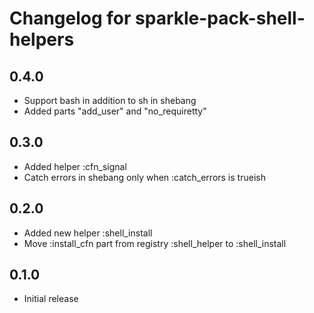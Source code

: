 Changelog for sparkle-pack-shell-helpers
========================================

0.4.0
-----
- Support bash in addition to sh in shebang
- Added parts "add_user" and "no_requiretty"

0.3.0
-----
- Added helper :cfn_signal
- Catch errors in shebang only when :catch_errors is trueish

0.2.0
-----
- Added new helper :shell_install
- Move :install_cfn part from registry :shell_helper to :shell_install

0.1.0
-----
- Initial release
